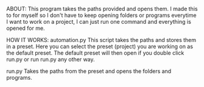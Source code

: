 ABOUT:
 This program takes the paths provided and opens them. I made this to for myself so I don't have to
keep opening folders or programs everytime I want to work on a project, I can just run one command and everything is
opened for me.

HOW IT WORKS:
 automation.py
This script takes the paths and stores them in a preset. Here you can select the preset (project) you are working on as 
the default preset. The default preset will then open if you double click run.py or run run.py any other way.

run.py
Takes the paths from the preset and opens the folders and programs.
